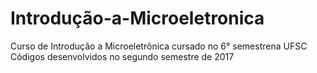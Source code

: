 # Introdução-a-Microeletronica
Curso de Introdução a Microeletrônica cursado no 6° semestrena UFSC  
Códigos desenvolvidos no segundo semestre de 2017
